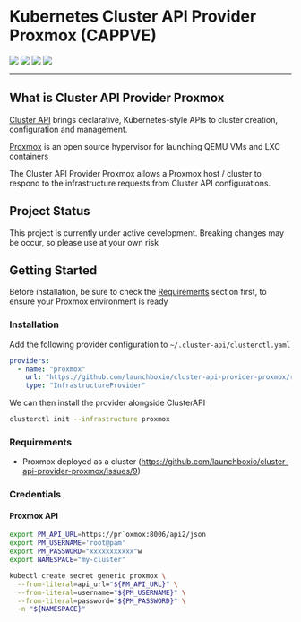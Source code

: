 # Kubernetes Cluster API Provider Proxmox (CAPPVE)

<p align="left">
  <!-- Go version -->
  <img src="https://img.shields.io/github/go-mod/go-version/launchboxio/cluster-api-provider-proxmox" />
  <!-- Latest release -->
  <img src="https://img.shields.io/github/v/release/launchboxio/cluster-api-provider-proxmox" />
  <!-- Release Date -->
  <img src="https://img.shields.io/github/release-date/launchboxio/cluster-api-provider-proxmox" />
  <!-- License -->
  <img src="https://img.shields.io/github/license/launchboxio/cluster-api-provider-proxmox" />
</p>


------

## What is Cluster API Provider Proxmox

[Cluster API](https://github.com/kubernetes-sigs/cluster-api) brings
declarative, Kubernetes-style APIs to cluster creation, configuration and
management.

[Proxmox](https://www.proxmox.com/en/) is an open source hypervisor for launching
QEMU VMs and LXC containers

The Cluster API Provider Proxmox allows a Proxmox host / cluster to respond to the 
infrastructure requests from Cluster API configurations.

## Project Status
This project is currently under active development. Breaking changes may be occur, so please use at your own risk
## Getting Started 

Before installation, be sure to check the [Requirements]() section first, to ensure your Proxmox environment
is ready
### Installation 

Add the following provider configuration to `~/.cluster-api/clusterctl.yaml`
```yaml 
providers:
  - name: "proxmox"
    url: "https://github.com/launchboxio/cluster-api-provider-proxmox/releases/latest/infrastructure-components.yaml"
    type: "InfrastructureProvider"
```

We can then install the provider alongside ClusterAPI
```bash 
clusterctl init --infrastructure proxmox
```

### Requirements
- Proxmox deployed as a cluster (https://github.com/launchboxio/cluster-api-provider-proxmox/issues/9)

### Credentials 

#### Proxmox API 

```bash
export PM_API_URL=https://pr`oxmox:8006/api2/json
export PM_USERNAME='root@pam'
export PM_PASSWORD="xxxxxxxxxxx"w
export NAMESPACE="my-cluster"

kubectl create secret generic proxmox \
  --from-literal=api_url="${PM_API_URL}" \
  --from-literal=username="${PM_USERNAME}" \
  --from-literal=password="${PM_PASSWORD}" \
  -n "${NAMESPACE}"
```
